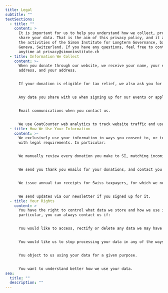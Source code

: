 ```yaml
---
title: Legal
subtitle: ""
textSections:
  - title: ""
    content: >
      It is important for us to help you understand how we collect, process, and
      share your data. That is the aim of this privacy policy, and it applies to
      the activities of the Simon Institute for Longterm Governance, based in
      Geneva, Switzerland. If you have any questions, feel free to contact us
      anytime at privacy@simoninstitute.ch
  - title: Information We Collect
    content: >-
      When you donate through our website, we receive your name, your email
      address, and your address.


      If your donation is eligible for tax relief, we also ask you for your physical address, which is required by law to issue tax receipts in Switzerland.


      Any data you share with us when signing up for our events or applying to open positions.


      Email communications when you contact us.


      We use GoatCounter web analytics to track website traffic and usage anonymously.
  - title: How We Use Your Information
    content: >-
      We exclusively use your information in ways you consent to, or to comply
      with legal requirements. In particular:


      We manually review every donation you make to SI, matching incoming payments on our accounts with donor records on our system.


      We send you thank you emails for your donations, and contact you via email if something is unclear.


      We issue annual tax receipts for Swiss taxpayers, for which we need your physical address.


      We send updates via our newsletter if you signed up for it.
  - title: Your Rights
    content: >
      You have the right to control what data we store and how we use it. In
      particular, you can always contact us if:


      You would like to access, rectify or delete any data we may have about you.


      You would like us to stop processing your data in any of the ways described in this policy.


      You object to us using your data for a given purpose.


      You want to understand better how we use your data.
seo:
  title: ""
  description: ""
---
```

